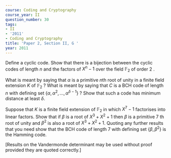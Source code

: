 ```yaml
---
course: Coding and Cryptography
course_year: II
question_number: 30
tags:
- II
- '2011'
- Coding and Cryptography
title: 'Paper 2, Section II, G '
year: 2011
---
```




Define a cyclic code. Show that there is a bijection between the cyclic codes of length $n$ and the factors of $X^{n}-1$ over the field $\mathbb{F}_{2}$ of order 2 .

What is meant by saying that $\alpha$ is a primitive $n$th root of unity in a finite field extension $K$ of $\mathbb{F}_{2}$ ? What is meant by saying that $C$ is a BCH code of length $n$ with defining set $\left\{\alpha, \alpha^{2}, \ldots, \alpha^{\delta-1}\right\}$ ? Show that such a code has minimum distance at least $\delta$.

Suppose that $K$ is a finite field extension of $\mathbb{F}_{2}$ in which $X^{7}-1$ factorises into linear factors. Show that if $\beta$ is a root of $X^{3}+X^{2}+1$ then $\beta$ is a primitive 7 th root of unity and $\beta^{2}$ is also a root of $X^{3}+X^{2}+1$. Quoting any further results that you need show that the $\mathrm{BCH}$ code of length 7 with defining set $\left\{\beta, \beta^{2}\right\}$ is the Hamming code.

[Results on the Vandermonde determinant may be used without proof provided they are quoted correctly.]